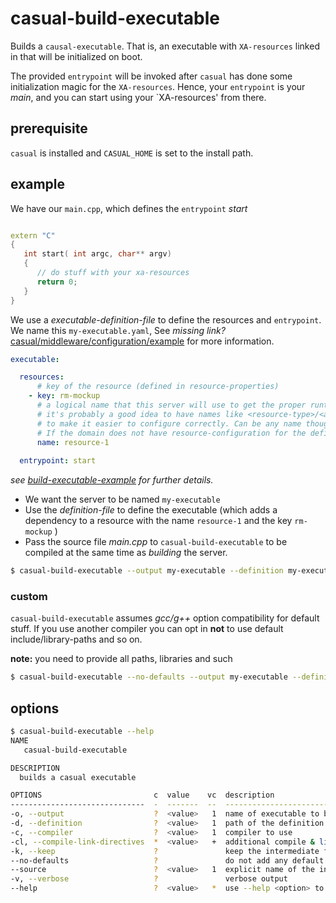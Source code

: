 # casual-build-executable

Builds a `causal-executable`. That is, an executable with `XA-resources` linked in that will 
be initialized on boot.

The provided `entrypoint` will be invoked after `casual` has done some initialization magic
for the `XA-resources`. Hence, your `entrypoint` is your _main_, and you can start using your
`XA-resources' from there.

## prerequisite

`casual` is installed and `CASUAL_HOME` is set to the install path.


## example

We have our `main.cpp`, which defines the `entrypoint` _start_

```cpp

extern "C"
{
   int start( int argc, char** argv)
   {
      // do stuff with your xa-resources 
      return 0;
   }
}

```

We use a _executable-definition-file_ to define the resources and `entrypoint`. We name this `my-executable.yaml`, 
See *missing link?* [casual/middleware/configuration/example](../../../configuration/example/readme.md) for more information.

```yaml
executable:

  resources:
      # key of the resource (defined in resource-properties)
    - key: rm-mockup
      # a logical name that this server will use to get the proper runtime configuration.
      # it's probably a good idea to have names like <resource-type>/<application>, ex: db/my-application
      # to make it easier to configure correctly. Can be any name though.
      # If the domain does not have resource-configuration for the defined name, the executable will not boot.
      name: resource-1
      
  entrypoint: start
```

_see [build-executable-example](../../../configuration/example/build/executable.yaml) for further details._


* We want the server to be named `my-executable`
* Use the _definition-file_ to define the executable (which adds a dependency to a resource with the name `resource-1` and the key `rm-mockup` )
* Pass the source file _main.cpp_ to `casual-build-executable` to be compiled at the same time as _building_ the server.

```bash
$ casual-build-executable --output my-executable --definition my-executable.yaml --build-directives main.cpp 
```

### custom

`casual-build-executable` assumes _gcc/g++_ option compatibility for default stuff. If you use another compiler you can
opt in **not** to use default include/library-paths and so on.

**note:** you need to provide all paths, libraries and such 

```bash
$ casual-build-executable --no-defaults --output my-executable --definition my-executable.yaml --build-directives main.cpp <all other stuff your compiler needs>
```

## options

```bash
$ casual-build-executable --help
NAME
   casual-build-executable

DESCRIPTION
  builds a casual executable

OPTIONS                         c  value    vc  description
------------------------------  -  -------  --  -----------------------------------------------
-o, --output                    ?  <value>   1  name of executable to be built
-d, --definition                ?  <value>   1  path of the definition file
-c, --compiler                  ?  <value>   1  compiler to use
-cl, --compile-link-directives  *  <value>   +  additional compile & link directives
-k, --keep                      ?               keep the intermediate file
--no-defaults                   ?               do not add any default compiler/link directives
--source                        ?  <value>   1  explicit name of the intermediate file
-v, --verbose                   ?               verbose output
--help                          ?  <value>   *  use --help <option> to see further details


```